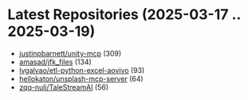 # Latest Repositories (2025-03-17 .. 2025-03-19)

- [justinpbarnett/unity-mcp](https://github.com/justinpbarnett/unity-mcp) (309)
- [amasad/jfk_files](https://github.com/amasad/jfk_files) (134)
- [lvgalvao/etl-python-excel-aovivo](https://github.com/lvgalvao/etl-python-excel-aovivo) (93)
- [hellokaton/unsplash-mcp-server](https://github.com/hellokaton/unsplash-mcp-server) (64)
- [zqq-nuli/TaleStreamAI](https://github.com/zqq-nuli/TaleStreamAI) (56)
